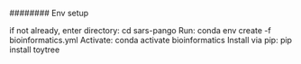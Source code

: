 ######## Env setup

if not already, enter directory: cd sars-pango
Run: conda env create -f bioinformatics.yml
Activate: conda activate bioinformatics
Install via pip: pip install toytree

